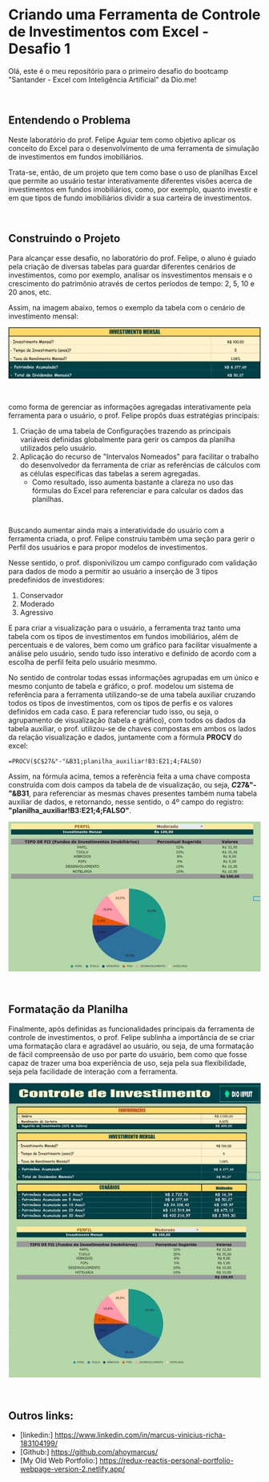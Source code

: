 # Criando uma Ferramenta de Controle de Investimentos com Excel - Desafio 1
 
Olá, este é o meu repositório para o primeiro desafio do bootcamp "Santander - Excel com Inteligência Artificial" da Dio.me! 

<br>

## Entendendo o Problema

Neste laboratório do prof. Felipe Aguiar tem como objetivo aplicar os conceito do Excel para o desenvolvimento de uma ferramenta de simulação de investimentos em fundos imobiliários.


Trata-se, então, de um projeto que tem como base o uso de planílhas Excel que permite ao usuário testar interativamente diferentes visões acerca de investimentos em fundos imobiliários, como, por exemplo, quanto investir e em que tipos de fundo imobiliários dividir a sua carteira de investimentos.


<br>

## Construindo o Projeto
 
Para alcançar esse desafio, no laboratório do prof. Felipe, o aluno é guiado pela criação de diversas tabelas para guardar diferentes cenários de investimentos, como por exemplo, analisar os insvestimentos mensais e o crescimento do patrimônio através de certos períodos de tempo: 2, 5, 10 e 20 anos, etc.


Assim, na imagem abaixo, temos o exemplo da tabela com o cenário de investimento mensal:

![tabela de investimento mensal](./public/tbl_investimento-mensal.png) 

<br>


como forma de gerenciar as informações agregadas interativamente pela ferramenta para o usuário, o prof. Felipe propôs duas estratégias principais:

1. Criação de uma tabela de Configurações trazendo as principais variáveis definidas globalmente para gerir os campos da planilha utilizados pelo usuário.
2. Aplicação do recurso de "Intervalos Nomeados" para facilitar o trabalho do desenvolvedor da ferramenta de criar as referências de cálculos com as células específicas das tabelas a serem agregadas. 
    - Como resultado, isso aumenta bastante a clareza no uso das fórmulas do Excel para referenciar e para calcular os dados das planilhas.


<br>


Buscando aumentar ainda mais a interatividade do usuário com a ferramenta criada, o prof. Felipe construiu também uma seção para gerir o Perfil dos usuários e para propor modelos de investimentos.


Nesse sentido, o prof. disponivilizou um campo configurado com validação para dados de modo a permitir ao usuário a inserção de 3 tipos predefinidos de investidores:

1. Conservador
2. Moderado
3. Agressivo


E para criar a visualização para o usuário, a ferramenta traz tanto uma tabela com os tipos de investimentos em fundos imobiliários, além de percentuais e de valores, bem como um gráfico para facilitar visualmente a análise pelo usuário, sendo tudo isso interativo e definido de acordo com a escolha de perfil feita pelo usuário mesmmo. 


No sentido de controlar todas essas informações agrupadas em um único e mesmo conjunto de tabela e gráfico, o prof. modelou um sistema de referência para a ferramenta utilizando-se de uma tabela auxiliar cruzando todos os tipos de investimentos, com os tipos de perfis e os valores definidos em cada caso. E para referenciar tudo isso, ou seja, o agrupamento de visualização (tabela e gráfico), com todos os dados da tabela auxiliar, o prof. utilizou-se de chaves compostas em ambos os lados da relação visualização e dados, juntamente com a fórmula **PROCV** do excel:

```
=PROCV($C$27&"-"&B31;planilha_auxiliar!B3:E21;4;FALSO)
```

Assim, na fórmula acima, temos a referência feita a uma chave composta construída com dois campos da tabela de de visualização, ou seja, **$C$27&"-"&B31**, para referenciar as mesmas chaves presentes também numa tabela auxiliar de dados, e retornando, nesse sentido, o 4º campo do registro: **"planilha_auxiliar!B3:E21;4;FALSO"**. 

![seção de visualização do perfil de investidor](./public/visualizacao_perfil_investimento.png)


<br>

## Formatação da Planilha

Finalmente, após definidas as funcionalidades principais da ferramenta de controle de investimentos, o prof. Felipe sublinha a importância de se criar uma formatação clara e agradável ao usuário, ou seja, de uma formatação de fácil compreensão de uso por parte do usuário, bem como que fosse capaz de trazer uma boa experiência de uso, seja pela sua flexibilidade, seja pela facilidade de interação com a ferramenta.

![imagem geral da ferramenta controle de investimentos](./public/ferramenta-controle-investimento.png)
 

<br>

## Outros links:

 - [linkedin:] https://www.linkedin.com/in/marcus-vinicius-richa-183104199/
 - [Github:] https://github.com/ahoymarcus/
 - [My Old Web Portfolio:] https://redux-reactjs-personal-portfolio-webpage-version-2.netlify.app/


